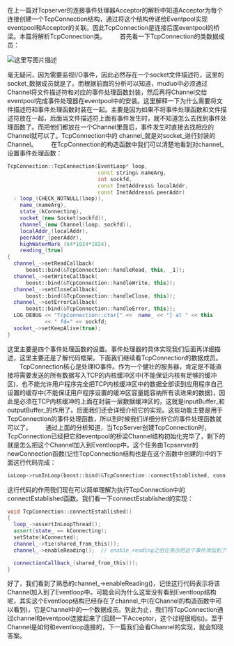 在上一篇对Tcpserver的连接事件处理器Acceptor的解析中知道Acceptor为每个连接创建一个TcpConnection结构，通过将这个结构传递给Eventpool实现eventpool和Acceptor的关联。因此TcpConnection是连接后面eventpool的桥梁。本篇将解析TcpConnection类。
  首先看一下TcpConnection的类数据成员：

![这里写图片描述](https://img-blog.csdn.net/20170223232001836?watermark/2/text/aHR0cDovL2Jsb2cuY3Nkbi5uZXQvU3dhcnR6MjAxNQ==/font/5a6L5L2T/fontsize/400/fill/I0JBQkFCMA==/dissolve/70/gravity/SouthEast)

毫无疑问，因为需要监视I/O事件，因此必然存在一个socket文件描述符，这里的 socket\_数据成员就是了。而根据前面的分析可以知道，muduo中必须通过Channel将文件描述符和对应的事件处理函数封装，然后再将Channel交给eventpool完成事件处理器在eventpool中的安装。这里解释一下为什么需要将文件描述符和事件处理函数封装在一起。主要是因为如果不将事件处理函数和文件描述符放在一起，后面当文件描述符上面有事件发生时，就不知道怎么去找到事件处理函数了。而把他们都放在一个Channel里面后，事件发生时直接去找相应的Channel就可以了。TcpConnection中的 channel\_就是对socket\_进行封装的Channel。
  在TcpConnection的构造函数中我们可以清楚地看到对channel\_设置事件处理函数：

```c++
TcpConnection::TcpConnection(EventLoop* loop,
                             const string& nameArg,
                             int sockfd,
                             const InetAddress& localAddr,
                             const InetAddress& peerAddr)
  : loop_(CHECK_NOTNULL(loop)),
    name_(nameArg),
    state_(kConnecting),
    socket_(new Socket(sockfd)),
    channel_(new Channel(loop, sockfd)),
    localAddr_(localAddr),
    peerAddr_(peerAddr),
    highWaterMark_(64*1024*1024),
    reading_(true)
{
  channel_->setReadCallback(
      boost::bind(&TcpConnection::handleRead, this, _1));
  channel_->setWriteCallback(
      boost::bind(&TcpConnection::handleWrite, this));
  channel_->setCloseCallback(
      boost::bind(&TcpConnection::handleClose, this));
  channel_->setErrorCallback(
      boost::bind(&TcpConnection::handleError, this));
  LOG_DEBUG << "TcpConnection::ctor[" <<  name_ << "] at " << this
            << " fd=" << sockfd;
  socket_->setKeepAlive(true);
}

```

这里主要是四个事件处理函数的设置。事件处理器的具体实现我们后面再详细描述，这里主要还是了解代码框架。下面我们继续看TcpConnection的数据成员。
  TcpConnection核心是处理IO事件。作为一个健壮的服务器，肯定是不能直接将需要发送的所有数据写入TCP的内核缓冲区中(不能保证内核有足够的缓冲区)，也不能允许用户程序完全把TCP内核缓冲区中的数据全部读到应用程序自己设置的缓存中(不能保证用户程序设置的缓冲区容量能容纳所有读进来的数据)，因此是必须在TCP内核缓冲的上面在封装一层数据缓冲区的，这就是inputBuffer\_和outputBuffer\_的作用了。后面我们还会详细介绍它的实现。这些功能主要是用于TcpConnection的事件处理函数，所以到时候我们详细分析它的事件处理函数就可以了。
  通过上面的分析知道，当TcpServer创建TcpConnection时，TcpConnection已经把它和eventpool的桥梁Channel结构初始化完毕了，剩下的就是怎么把这个Channel加入到Eventloop中。这个任务由Tcpserver的newConnection函数(记住TcpConnection结构也是在这个函数中创建的)中的下面这行代码完成：

```c++
ioLoop->runInLoop(boost::bind(&TcpConnection::connectEstablished, conn));
```

这行代码的作用我们现在可以简单理解为执行TcpConnection中的connectEstablished函数。我们看一下connectEstablished的实现：

```c++
void TcpConnection::connectEstablished()
{
  loop_->assertInLoopThread();
  assert(state_ == kConnecting);
  setState(kConnected);
  channel_->tie(shared_from_this());
  channel_->enableReading();  // enable_reading之后在表示把这个事件添加到了event_loop中了

  connectionCallback_(shared_from_this());
}
```

好了，我们看到了熟悉的channel\_->enableReading()，记住这行代码表示将该Channel加入到了Eventloop中。可能会问为什么这里没有看到Eventloop结构呢，其实这个Eventloop结构已经存在了channel\_中(在Channel的构造函数中可以看到)，它是Channel中的一个数据成员。到此为止，我们将TcpConnection通过channel和eventpool连接起来了(回顾一下Acceptor，这个过程很相似)。至于Channel是如何和eventloop连接的，下一篇我们会看Channel的实现，就会知晓答案。



